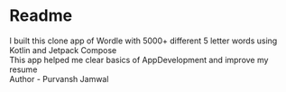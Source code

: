 # Readme
I built this clone app of Wordle with 5000+ different 5 letter words using Kotlin and Jetpack Compose <br>
This app helped me clear basics of AppDevelopment and improve my resume <br>
Author - Purvansh Jamwal
